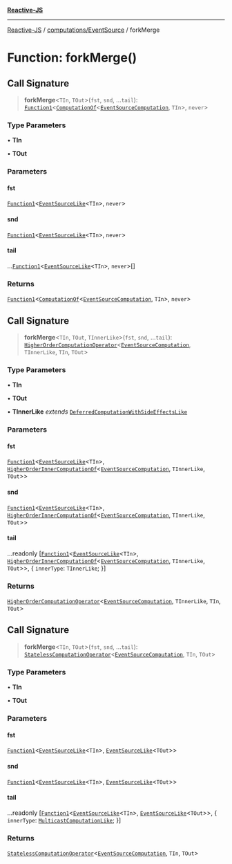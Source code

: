 [**Reactive-JS**](../../../README.md)

***

[Reactive-JS](../../../README.md) / [computations/EventSource](../README.md) / forkMerge

# Function: forkMerge()

## Call Signature

> **forkMerge**\<`TIn`, `TOut`\>(`fst`, `snd`, ...`tail`): [`Function1`](../../../functions/type-aliases/Function1.md)\<[`ComputationOf`](../../type-aliases/ComputationOf.md)\<[`EventSourceComputation`](../interfaces/EventSourceComputation.md), `TIn`\>, `never`\>

### Type Parameters

• **TIn**

• **TOut**

### Parameters

#### fst

[`Function1`](../../../functions/type-aliases/Function1.md)\<[`EventSourceLike`](../../interfaces/EventSourceLike.md)\<`TIn`\>, `never`\>

#### snd

[`Function1`](../../../functions/type-aliases/Function1.md)\<[`EventSourceLike`](../../interfaces/EventSourceLike.md)\<`TIn`\>, `never`\>

#### tail

...[`Function1`](../../../functions/type-aliases/Function1.md)\<[`EventSourceLike`](../../interfaces/EventSourceLike.md)\<`TIn`\>, `never`\>[]

### Returns

[`Function1`](../../../functions/type-aliases/Function1.md)\<[`ComputationOf`](../../type-aliases/ComputationOf.md)\<[`EventSourceComputation`](../interfaces/EventSourceComputation.md), `TIn`\>, `never`\>

## Call Signature

> **forkMerge**\<`TIn`, `TOut`, `TInnerLike`\>(`fst`, `snd`, ...`tail`): [`HigherOrderComputationOperator`](../../type-aliases/HigherOrderComputationOperator.md)\<[`EventSourceComputation`](../interfaces/EventSourceComputation.md), `TInnerLike`, `TIn`, `TOut`\>

### Type Parameters

• **TIn**

• **TOut**

• **TInnerLike** *extends* [`DeferredComputationWithSideEffectsLike`](../../interfaces/DeferredComputationWithSideEffectsLike.md)

### Parameters

#### fst

[`Function1`](../../../functions/type-aliases/Function1.md)\<[`EventSourceLike`](../../interfaces/EventSourceLike.md)\<`TIn`\>, [`HigherOrderInnerComputationOf`](../../type-aliases/HigherOrderInnerComputationOf.md)\<[`EventSourceComputation`](../interfaces/EventSourceComputation.md), `TInnerLike`, `TOut`\>\>

#### snd

[`Function1`](../../../functions/type-aliases/Function1.md)\<[`EventSourceLike`](../../interfaces/EventSourceLike.md)\<`TIn`\>, [`HigherOrderInnerComputationOf`](../../type-aliases/HigherOrderInnerComputationOf.md)\<[`EventSourceComputation`](../interfaces/EventSourceComputation.md), `TInnerLike`, `TOut`\>\>

#### tail

...readonly \[[`Function1`](../../../functions/type-aliases/Function1.md)\<[`EventSourceLike`](../../interfaces/EventSourceLike.md)\<`TIn`\>, [`HigherOrderInnerComputationOf`](../../type-aliases/HigherOrderInnerComputationOf.md)\<[`EventSourceComputation`](../interfaces/EventSourceComputation.md), `TInnerLike`, `TOut`\>\>, \{ `innerType`: `TInnerLike`; \}\]

### Returns

[`HigherOrderComputationOperator`](../../type-aliases/HigherOrderComputationOperator.md)\<[`EventSourceComputation`](../interfaces/EventSourceComputation.md), `TInnerLike`, `TIn`, `TOut`\>

## Call Signature

> **forkMerge**\<`TIn`, `TOut`\>(`fst`, `snd`, ...`tail`): [`StatelessComputationOperator`](../../type-aliases/StatelessComputationOperator.md)\<[`EventSourceComputation`](../interfaces/EventSourceComputation.md), `TIn`, `TOut`\>

### Type Parameters

• **TIn**

• **TOut**

### Parameters

#### fst

[`Function1`](../../../functions/type-aliases/Function1.md)\<[`EventSourceLike`](../../interfaces/EventSourceLike.md)\<`TIn`\>, [`EventSourceLike`](../../interfaces/EventSourceLike.md)\<`TOut`\>\>

#### snd

[`Function1`](../../../functions/type-aliases/Function1.md)\<[`EventSourceLike`](../../interfaces/EventSourceLike.md)\<`TIn`\>, [`EventSourceLike`](../../interfaces/EventSourceLike.md)\<`TOut`\>\>

#### tail

...readonly \[[`Function1`](../../../functions/type-aliases/Function1.md)\<[`EventSourceLike`](../../interfaces/EventSourceLike.md)\<`TIn`\>, [`EventSourceLike`](../../interfaces/EventSourceLike.md)\<`TOut`\>\>, \{ `innerType`: [`MulticastComputationLike`](../../interfaces/MulticastComputationLike.md); \}\]

### Returns

[`StatelessComputationOperator`](../../type-aliases/StatelessComputationOperator.md)\<[`EventSourceComputation`](../interfaces/EventSourceComputation.md), `TIn`, `TOut`\>

